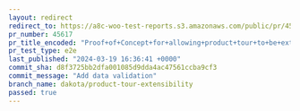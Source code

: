 ```yaml
---
layout: redirect
redirect_to: https://a8c-woo-test-reports.s3.amazonaws.com/public/pr/45617/e2e/index.html
pr_number: 45617
pr_title_encoded: "Proof+of+Concept+for+allowing+product+tour+to+be+extensible"
pr_test_type: e2e
last_published: "2024-03-19 16:36:41 +0000"
commit_sha: d8f3725bb2dfa001085d9dda4ac47561ccba9cf3
commit_message: "Add data validation"
branch_name: dakota/product-tour-extensibility
passed: true
---
```

